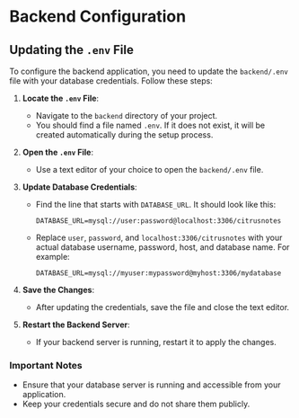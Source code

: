# Backend Configuration

## Updating the `.env` File

To configure the backend application, you need to update the `backend/.env` file with your database credentials. Follow these steps:

1. **Locate the `.env` File**:
   - Navigate to the `backend` directory of your project.
   - You should find a file named `.env`. If it does not exist, it will be created automatically during the setup process.

2. **Open the `.env` File**:
   - Use a text editor of your choice to open the `backend/.env` file.

3. **Update Database Credentials**:
   - Find the line that starts with `DATABASE_URL`. It should look like this:
     ```
     DATABASE_URL=mysql://user:password@localhost:3306/citrusnotes
     ```
   - Replace `user`, `password`, and `localhost:3306/citrusnotes` with your actual database username, password, host, and database name. For example:
     ```
     DATABASE_URL=mysql://myuser:mypassword@myhost:3306/mydatabase
     ```

4. **Save the Changes**:
   - After updating the credentials, save the file and close the text editor.

5. **Restart the Backend Server**:
   - If your backend server is running, restart it to apply the changes.

### Important Notes
- Ensure that your database server is running and accessible from your application.
- Keep your credentials secure and do not share them publicly.